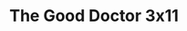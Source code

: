 ---
layout: episodios
title: "The Good Doctor 3x11"
url_serie_padre: 'the-good-doctor-tercera-temporada'
category: 'series'
capitulo: 'yes'
anio: '2019'
prev: 'capitulo-10'
proximo: ''
sandbox: allow-same-origin allow-forms
idioma: 'Subtitulado'
calidad: 'Full HD'
reproductor: 'fembed'
image_banner: 'https://res.cloudinary.com/dmsdzouoo/image/upload/v1569378782/edLV34FXx1iFJA3hbZE7SYRSS4m-min_a6jdfg.jpg'
reproductores: ["https://upstream.to/embed-swhjxoazc6fk.html","https://player.premiumstream.live/player.php?id=MjMw&sub=https://sub.cuevana2.io/vtt-sub/sub7/The.Good.Doctor.03x11.vtt","https://www.ilovefembed.best/v/wp-4run7jgq-5zx","https://gounlimited.to/embed-oqo3in5wzy4h.html"]
tags:
- Drama
---